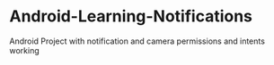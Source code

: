 # Android-Learning-Notifications
Android Project with notification and camera permissions and intents working
